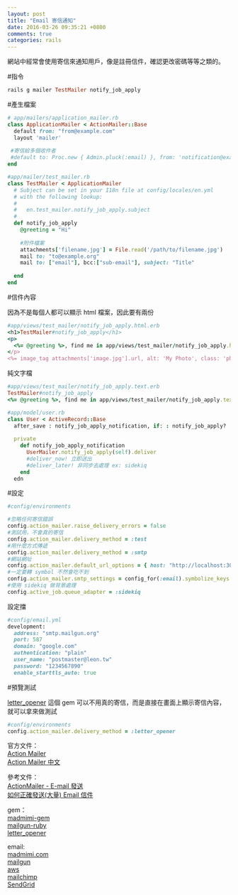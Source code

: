 ```yaml
---
layout: post
title: "Email 寄信通知"
date: 2016-03-26 09:35:21 +0800
comments: true
categories: rails
---
```


網站中經常會使用寄信來通知用戶，像是註冊信件，確認更改密碼等等之類的。

<!--more-->

#指令
```ruby
rails g mailer TestMailer notify_job_apply
```

#產生檔案
```ruby
# app/mailers/application_mailer.rb
class ApplicationMailer < ActionMailer::Base
  default from: "from@example.com"
  layout 'mailer'
 	
 #寄信給多個收件者
 #default to: Proc.new { Admin.pluck(:email) }, from: 'notification@example.com'
end

#app/mailer/test_mailer.rb
class TestMailer < ApplicationMailer
  # Subject can be set in your I18n file at config/locales/en.yml
  # with the following lookup:
  #
  #   en.test_mailer.notify_job_apply.subject
  #
  def notify_job_apply
    @greeting = "Hi"
	
	#附件檔案
	attachments['filename.jpg'] = File.read('/path/to/filename.jpg')
    mail to: "to@example.org"
    mail to: ["email"], bcc:["sub-email"], subject: "Title"
    
  end
end
```

#信件內容

因為不是每個人都可以顯示 html 檔案，因此要有兩份

```ruby
#app/views/test_mailer/notify_job_apply.html.erb
<h1>TestMailer#notify_job_apply</h1>
<p>
  <%= @greeting %>, find me in app/views/test_mailer/notify_job_apply.html.erb
</p>
<%= image_tag attachments['image.jpg'].url, alt: 'My Photo', class: 'photos' %>
```

純文字檔

```ruby
#app/views/test_mailer/notify_job_apply.text.erb 
TestMailer#notify_job_apply
<%= @greeting %>, find me in app/views/test_mailer/notify_job_apply.text.erb
```

```ruby
#app/model/user.rb
class User < ActiveRecord::Base
  after_save : notify_job_apply_notification, if: : notify_job_apply?
    private    def notify_job_apply_notification
      UserMailer.notify_job_apply(self).deliver 
      #deliver_now! 立即送出
      #deliver_later! 非同步去處理 ex: sidekiq
    end
  edn
```

#設定

```ruby
#config/environments

#忽略任何寄信錯誤
config.action_mailer.raise_delivery_errors = false
#測試用，不會真的寄信
config.action_mailer.delivery_method = :test
#用什麼方式傳遞
config.action_mailer.delivery_method = :smtp
#網站網址
config.action_mailer.default_url_options = { host: "http://localhost:3000" }
#一定要轉 symbol 不然會吃不到
config.action_mailer.smtp_settings = config_for(:email).symbolize_keys
#使用 sidekiq 做背景處理
config.active_job.queue_adapter = :sidekiq 
```

設定擋

```ruby
#config/email.yml
development:
  address: "smtp.mailgun.org"
  port: 587
  domain: "google.com"
  authentication: "plain"
  user_name: "postmaster@leon.tw"
  password: "1234567890"
  enable_starttls_auto: true
```
#預覽測試

[letter_opener](https://github.com/ryanb/letter_opener) 這個 gem 可以不用真的寄信，而是直接在畫面上顯示寄信內容，就可以拿來做測試

```ruby
#config/environments
config.action_mailer.delivery_method = :letter_opener
```

官方文件：  
[Action Mailer](http://guides.rubyonrails.org/action_mailer_basics.html)    
[Action Mailer 中文](http://rails.ruby.tw/action_mailer_basics.html)

參考文件：  
[ActionMailer - E-mail 發送](https://ihower.tw/rails4/actionmailer.html)  
[如何正確發送(大量) Email 信件](https://ihower.tw/blog/archives/3481)

gem：  
[madmimi-gem](https://github.com/madmimi/madmimi-gem)  
[mailgun-ruby](https://github.com/mailgun/mailgun-ruby)  
[letter_opener](https://github.com/ryanb/letter_opener) 

email:  
[madmimi.com](https://madmimi.com/)  
[mailgun](https://www.mailgun.com/)  
[aws](http://aws.amazon.com/tw/ses/)  
[mailchimp](http://mailchimp.com/)  
[SendGrid](http://sendgrid.com/)